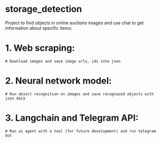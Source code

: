 # storage_detection
Project to find objects in online auctions images and use chat to get information about specific items:
# 1. Web scraping:
    # Download images and save image urls, ids into json
# 2. Neural network model:
    # Run object recognition on images and save recognazed objects with json data
# 3. Langchain and Telegram API:
    # Run ai agent with a tool (for future development) and run telegram bot
